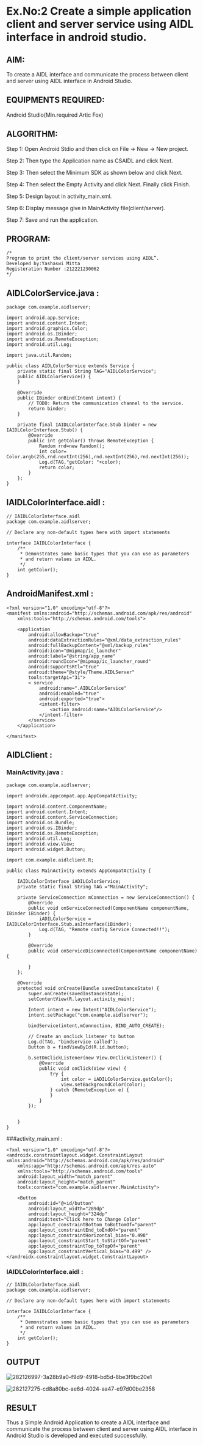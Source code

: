 # Ex.No:2 Create a simple application client and server service using AIDL interface in android studio.


## AIM:

To create a AIDL interface and communicate the process between client and server using AIDL interface in Android Studio.

## EQUIPMENTS REQUIRED:

Android Studio(Min.required Artic Fox)

## ALGORITHM:

Step 1: Open Android Stdio and then click on File -> New -> New project.

Step 2: Then type the Application name as CSAIDL and click Next. 

Step 3: Then select the Minimum SDK as shown below and click Next.

Step 4: Then select the Empty Activity and click Next. Finally click Finish.

Step 5: Design layout in activity_main.xml.

Step 6: Display message give in MainActivity file(client/server).

Step 7: Save and run the application.

## PROGRAM:
```
/*
Program to print the client/server services using AIDL”.
Developed by:Yashaswi Mitta
Registeration Number :212221230062
*/
```
## AIDLColorService.java :
```
package com.example.aidlserver;

import android.app.Service;
import android.content.Intent;
import android.graphics.Color;
import android.os.IBinder;
import android.os.RemoteException;
import android.util.Log;

import java.util.Random;

public class AIDLColorService extends Service {
    private static final String TAG="AIDLColorService";
    public AIDLColorService() {
    }

    @Override
    public IBinder onBind(Intent intent) {
        // TODO: Return the communication channel to the service.
        return binder;
    }

    private final IAIDLColorInterface.Stub binder = new IAIDLColorInterface.Stub() {
        @Override
        public int getColor() throws RemoteException {
            Random rnd=new Random();
            int color= Color.argb(255,rnd.nextInt(256),rnd.nextInt(256),rnd.nextInt(256));
            Log.d(TAG,"getColor: "+color);
            return color;
        }
    };
}
```
## IAIDLColorInterface.aidl :

```
// IAIDLColorInterface.aidl
package com.example.aidlserver;

// Declare any non-default types here with import statements

interface IAIDLColorInterface {
    /**
     * Demonstrates some basic types that you can use as parameters
     * and return values in AIDL.
     */
    int getColor();
}
```
## AndroidManifest.xml :
```
<?xml version="1.0" encoding="utf-8"?>
<manifest xmlns:android="http://schemas.android.com/apk/res/android"
    xmlns:tools="http://schemas.android.com/tools">

    <application
        android:allowBackup="true"
        android:dataExtractionRules="@xml/data_extraction_rules"
        android:fullBackupContent="@xml/backup_rules"
        android:icon="@mipmap/ic_launcher"
        android:label="@string/app_name"
        android:roundIcon="@mipmap/ic_launcher_round"
        android:supportsRtl="true"
        android:theme="@style/Theme.AIDLServer"
        tools:targetApi="31">
        < service
            android:name=".AIDLColorService"
            android:enabled="true"
            android:exported="true">
            <intent-filter>
                <action android:name="AIDLColorService"/>
            </intent-filter>
        </service>
    </application>

</manifest>
```
## AIDLClient :
### MainActivity.java :
```
package com.example.aidlserver;

import androidx.appcompat.app.AppCompatActivity;

import android.content.ComponentName;
import android.content.Intent;
import android.content.ServiceConnection;
import android.os.Bundle;
import android.os.IBinder;
import android.os.RemoteException;
import android.util.Log;
import android.view.View;
import android.widget.Button;

import com.example.aidlclient.R;

public class MainActivity extends AppCompatActivity {

    IAIDLColorInterface iADILColorService;
    private static final String TAG ="MainActivity";

    private ServiceConnection mConnection = new ServiceConnection() {
        @Override
        public void onServiceConnected(ComponentName componentName, IBinder iBinder) {
            iADILColorService = IAIDLColorInterface.Stub.asInterface(iBinder);
            Log.d(TAG, "Remote config Service Connected!!");
        }

        @Override
        public void onServiceDisconnected(ComponentName componentName) {

        }
    };

    @Override
    protected void onCreate(Bundle savedInstanceState) {
        super.onCreate(savedInstanceState);
        setContentView(R.layout.activity_main);

        Intent intent = new Intent("AIDLColorService");
        intent.setPackage("com.example.aidlserver");

        bindService(intent,mConnection, BIND_AUTO_CREATE);

        // Create an onclick listener to button
        Log.d(TAG, "bindservice called");
        Button b = findViewById(R.id.button);

        b.setOnClickListener(new View.OnClickListener() {
            @Override
            public void onClick(View view) {
                try {
                    int color = iADILColorService.getColor();
                    view.setBackgroundColor(color);
                } catch (RemoteException e) {
                }
            }
        });


    }
}
```
###activity_main.xml :
```
<?xml version="1.0" encoding="utf-8"?>
<androidx.constraintlayout.widget.ConstraintLayout xmlns:android="http://schemas.android.com/apk/res/android"
    xmlns:app="http://schemas.android.com/apk/res-auto"
    xmlns:tools="http://schemas.android.com/tools"
    android:layout_width="match_parent"
    android:layout_height="match_parent"
    tools:context="com.example.aidlserver.MainActivity">

    <Button
        android:id="@+id/button"
        android:layout_width="289dp"
        android:layout_height="324dp"
        android:text="Click here to Change Color"
        app:layout_constraintBottom_toBottomOf="parent"
        app:layout_constraintEnd_toEndOf="parent"
        app:layout_constraintHorizontal_bias="0.498"
        app:layout_constraintStart_toStartOf="parent"
        app:layout_constraintTop_toTopOf="parent"
        app:layout_constraintVertical_bias="0.499" />
</androidx.constraintlayout.widget.ConstraintLayout>
```
### IAIDLColorInterface.aidl :
```
// IAIDLColorInterface.aidl
package com.example.aidlserver;

// Declare any non-default types here with import statements

interface IAIDLColorInterface {
    /**
     * Demonstrates some basic types that you can use as parameters
     * and return values in AIDL.
     */
    int getColor();
}
```
## OUTPUT
![282126997-3a28b9a0-f9d9-4918-bd5d-8be3f9bc20e1](https://github.com/Bhavishya203/Ex-02_ADL/assets/94679395/b6e6a44b-b5da-446b-9efd-d7d61665c39e)

![282127275-cd8a80bc-ae6d-4024-aa47-e97d00be2358](https://github.com/Bhavishya203/Ex-02_ADL/assets/94679395/3c9e0cce-5f19-4756-9797-9ede0acbf27c)



## RESULT
Thus a Simple Android Application to create a AIDL interface and communicate the process between client and server using AIDL interface in Android Studio is developed and executed successfully.

